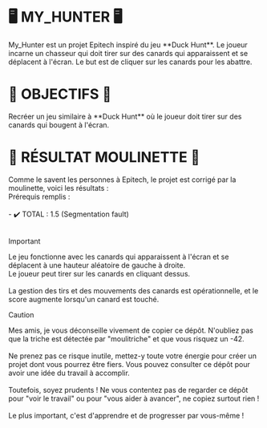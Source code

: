 <H1>🖥️ MY_HUNTER 🖥️</H1>
My_Hunter est un projet Epitech inspiré du jeu **Duck Hunt**. Le joueur incarne un chasseur qui doit tirer sur des canards qui apparaissent et se déplacent à l'écran. Le but est de cliquer sur les canards pour les abattre. <br>

<H1>🎯 OBJECTIFS 🎯</H1>
Recréer un jeu similaire à **Duck Hunt** où le joueur doit tirer sur des canards qui bougent à l'écran. <br>

<H1>🤖 RÉSULTAT MOULINETTE 🤖</H1>
Comme le savent les personnes à Epitech, le projet est corrigé par la moulinette, voici les résultats : <br>
Prérequis remplis : 
<br><br>
- ✔️ TOTAL : 1.5 (Segmentation fault)<br>
<br>

>[!IMPORTANT]
> Le jeu fonctionne avec les canards qui apparaissent à l'écran et se déplacent à une hauteur aléatoire de gauche à droite. <br>
> Le joueur peut tirer sur les canards en cliquant dessus. <br>  
> La gestion des tirs et des mouvements des canards est opérationnelle, et le score augmente lorsqu'un canard est touché.

>[!CAUTION]  
> Mes amis, je vous déconseille vivement de copier ce dépôt. N'oubliez pas que la triche est détectée par "moulitriche" et que vous risquez un -42. <br>  
> Ne prenez pas ce risque inutile, mettez-y toute votre énergie pour créer un projet dont vous pourrez être fiers. Vous pouvez consulter ce dépôt pour avoir une idée du travail à accomplir. <br>  
> Toutefois, soyez prudents ! Ne vous contentez pas de regarder ce dépôt pour "voir le travail" ou pour "vous aider à avancer", ne copiez surtout rien ! <br>  
> Le plus important, c'est d'apprendre et de progresser par vous-même ! <br>
